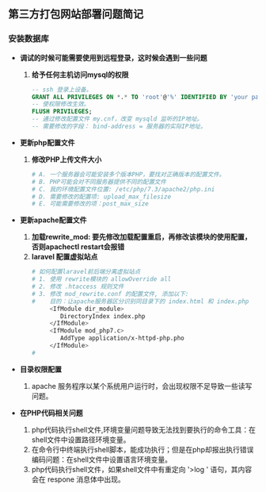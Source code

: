 ## **第三方打包网站部署问题简记**

### **安装数据库**
- **调试的时候可能需要使用到远程登录，这时候会遇到一些问题**
    1. **给予任何主机访问mysql的权限**
        ```SQL
        -- ssh 登录上设备。
        GRANT ALL PRIVILEGES ON *.* TO 'root'@'%' IDENTIFIED BY 'your password' WITH GRANT OPTION;
        -- 使权限修改生效。
        FLUSH PRIVILEGES;
        -- 通过修改配置文件 my.cnf，改变 mysqld 监听的IP地址。
        -- 需要修改的字段： bind-address = 服务器的实际IP地址。
        ``` 
    
- **更新php配置文件**
    1. **修改PHP上传文件大小**
        ```sh
        # A. 一个服务器会可能安装多个版本PHP，要找对正确版本的配置文件。
        # B. PHP可能会对不同服务器提供不同的配置文件
        # C. 我的环境配置文件位置: /etc/php/7.3/apache2/php.ini
        # D. 需要修改的配置项: upload_max_filesize
        # E. 可能需要修改的项：post_max_size
        ```

- **更新apache配置文件**
    1. **加载rewrite_mod: 要先修改加载配置重启，再修改该模块的使用配置，否则apachectl restart会报错**
    2. **laravel 配置虚拟站点**
        ```sh
        # 如何配置laravel前后端分离虚拟站点
        # 1. 使用 rewrite模块的 allowOverride all
        # 2. 修改 .htaccess 规则文件
        # 3. 修改 mod_rewrite.conf 的配置文件, 添加以下:
        #    目的：让apache服务器区分识别同目录下的 index.html 和 index.php
             <IfModule dir_module>
                DirectoryIndex index.php
             </IfModule>
             <IfModule mod_php7.c>
                AddType application/x-httpd-php.pho
             </IfModule>
        #  
        ```

- **目录权限配置**
    1. apache 服务程序以某个系统用户运行时，会出现权限不足导致一些读写问题。

- **在PHP代码相关问题**
    1. php代码执行shell文件,环境变量问题导致无法找到要执行的命令工具：在shell文件中设置路径环境变量。
    2. 在命令行中终端执行shell脚本，能成功执行；但是在php却报出执行错误编码问题：在shell文件中设置语言环境变量。
    3. php代码执行shell文件，如果shell文件中有重定向 '>log ' 语句，其内容会在 respone 消息体中出现。

